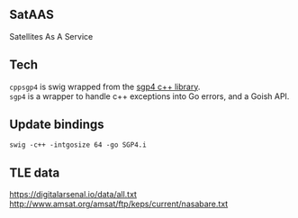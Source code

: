 ## SatAAS

Satellites As A Service


## Tech

`cppsgp4` is swig wrapped from the [sgp4 c++ library](https://github.com/dnwrnr/sgp4).  
`sgp4` is a wrapper to handle c++ exceptions into Go errors, and a Goish API.

## Update bindings

```
swig -c++ -intgosize 64 -go SGP4.i
```

## TLE data

https://digitalarsenal.io/data/all.txt
http://www.amsat.org/amsat/ftp/keps/current/nasabare.txt
